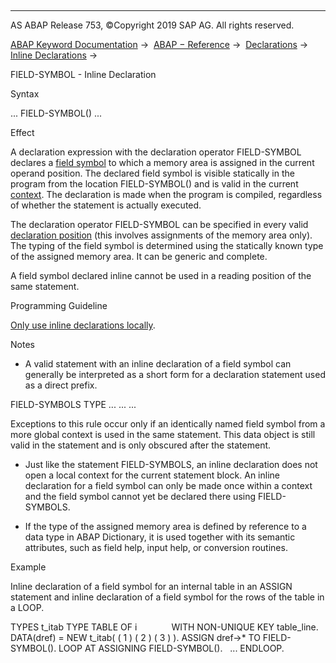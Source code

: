   

* * *

AS ABAP Release 753, ©Copyright 2019 SAP AG. All rights reserved.

[ABAP Keyword Documentation](javascript:call_link\('abenabap.htm'\)) →  [ABAP − Reference](javascript:call_link\('abenabap_reference.htm'\)) →  [Declarations](javascript:call_link\('abendeclarations.htm'\)) →  [Inline Declarations](javascript:call_link\('abeninline_declarations.htm'\)) → 

FIELD-SYMBOL - Inline Declaration

Syntax

... FIELD-SYMBOL(<fs>) ...

Effect

A declaration expression with the declaration operator FIELD-SYMBOL declares a [field symbol](javascript:call_link\('abenfield_symbol_glosry.htm'\) "Glossary Entry") <fs> to which a memory area is assigned in the current operand position. The declared field symbol is visible statically in the program from the location FIELD-SYMBOL(<fs>) and is valid in the current [context](javascript:call_link\('abencontext_2_glosry.htm'\) "Glossary Entry"). The declaration is made when the program is compiled, regardless of whether the statement is actually executed.

The declaration operator FIELD-SYMBOL can be specified in every valid [declaration position](javascript:call_link\('abendeclaration_positions.htm'\)) (this involves assignments of the memory area only). The typing of the field symbol is determined using the statically known type of the assigned memory area. It can be generic and complete.

A field symbol <fs> declared inline cannot be used in a reading position of the same statement.

Programming Guideline

[Only use inline declarations locally](javascript:call_link\('abendeclaration_inline_guidl.htm'\) "Guideline").

Notes

-   A valid statement with an inline declaration of a field symbol can generally be interpreted as a short form for a declaration statement used as a direct prefix.

FIELD-SYMBOLS <fs> TYPE ...
... <fs> ...

Exceptions to this rule occur only if an identically named field symbol from a more global context is used in the same statement. This data object is still valid in the statement and is only obscured after the statement.

-   Just like the statement FIELD-SYMBOLS, an inline declaration does not open a local context for the current statement block. An inline declaration for a field symbol can only be made once within a context and the field symbol cannot yet be declared there using FIELD-SYMBOLS.

-   If the type of the assigned memory area is defined by reference to a data type in ABAP Dictionary, it is used together with its semantic attributes, such as field help, input help, or conversion routines.

Example

Inline declaration of a field symbol for an internal table in an ASSIGN statement and inline declaration of a field symbol for the rows of the table in a LOOP.

TYPES t\_itab TYPE TABLE OF i
             WITH NON-UNIQUE KEY table\_line.
DATA(dref) = NEW t\_itab( ( 1 ) ( 2 ) ( 3 ) ).
ASSIGN dref->\* TO FIELD-SYMBOL(<itab>).
LOOP AT <itab> ASSIGNING FIELD-SYMBOL(<line>).
  ...
ENDLOOP.